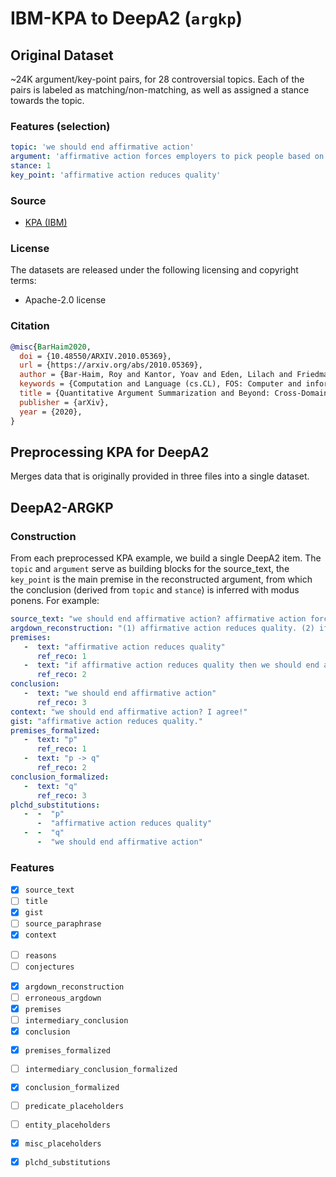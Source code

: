 # IBM-KPA to DeepA2 (`argkp`)

## Original Dataset

~24K argument/key-point pairs, for 28 controversial topics. Each of the pairs is labeled as matching/non-matching, as well as assigned a stance towards the topic. 

### Features (selection)

```yaml
topic: 'we should end affirmative action'
argument: 'affirmative action forces employers to pick people based on features not merits'
stance: 1
key_point: 'affirmative action reduces quality'
```


### Source

* [KPA (IBM)](https://github.com/IBM/KPA_2021_shared_task)


### License

The datasets are released under the following licensing and copyright terms:

* Apache-2.0 license


### Citation

```bibtex
@misc{BarHaim2020,
  doi = {10.48550/ARXIV.2010.05369},
  url = {https://arxiv.org/abs/2010.05369},
  author = {Bar-Haim, Roy and Kantor, Yoav and Eden, Lilach and Friedman, Roni and Lahav, Dan and Slonim, Noam},
  keywords = {Computation and Language (cs.CL), FOS: Computer and information sciences, FOS: Computer and information sciences},
  title = {Quantitative Argument Summarization and Beyond: Cross-Domain Key Point Analysis},
  publisher = {arXiv},
  year = {2020},
}
```

## Preprocessing KPA for DeepA2

Merges data that is originally provided in three files into a single dataset. 

## DeepA2-ARGKP

### Construction

From each preprocessed KPA example, we build a single DeepA2 item. The `topic` and `argument` serve as building blocks for the source_text, the `key_point` is the main premise in the reconstructed argument, from which the conclusion (derived from `topic` and `stance`) is inferred with modus ponens. For example:

```yaml
source_text: "we should end affirmative action? affirmative action forces employers to pick people based on features not merits." 
argdown_reconstruction: "(1) affirmative action reduces quality. (2) if affirmative action reduces quality then we should end affirmative action. -- with modus ponens from (1) (2) -- (3) we should end affirmative action."
premises:
   -  text: "affirmative action reduces quality"
      ref_reco: 1
   -  text: "if affirmative action reduces quality then we should end affirmative action"
      ref_reco: 2
conclusion:
   -  text: "we should end affirmative action"
      ref_reco: 3
context: "we should end affirmative action? I agree!"
gist: "affirmative action reduces quality."
premises_formalized:
   -  text: "p"
      ref_reco: 1
   -  text: "p -> q"
      ref_reco: 2
conclusion_formalized:
   -  text: "q"
      ref_reco: 3
plchd_substitutions: 
   -  -  "p"
      -  "affirmative action reduces quality"
   -  -  "q"
      -  "we should end affirmative action"
```


### Features

- [x] `source_text`
- [ ] `title`
- [x] `gist`
- [ ] `source_paraphrase`
- [x] `context`

<!-- -->

- [ ] `reasons`
- [ ] `conjectures`

<!-- -->

- [x] `argdown_reconstruction`
- [ ] `erroneous_argdown`
- [x] `premises`
- [ ] `intermediary_conclusion`
- [x] `conclusion`

<!-- -->

- [x] `premises_formalized`
- [ ] `intermediary_conclusion_formalized`
- [x] `conclusion_formalized`
- [ ] `predicate_placeholders`
- [ ] `entity_placeholders`
- [x] `misc_placeholders`
- [x] `plchd_substitutions`




